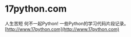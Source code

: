 # 17python.com
人生苦短 何不一起Python! 一些Python的学习代码片段记录。
[http://www.17python.com](http://www.17python.com)